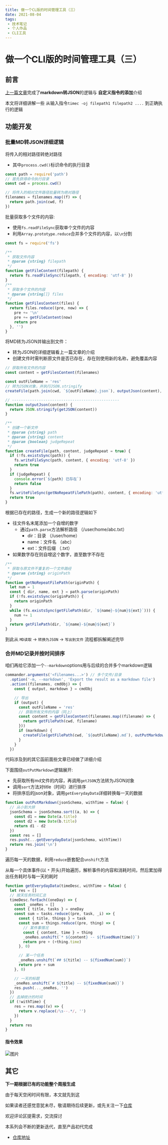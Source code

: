 ```yaml
---
title: 做一个CL版的时间管理工具（三）
date: 2021-08-04
tags:
 - 技术笔记
 - 个人作品
 - CLI工具
---
```

# 做一个CLI版的时间管理工具（三）

## 前言
[上一篇文章](./time-tools-2.md)完成了**markdown转JSON**的逻辑与 **自定义指令的添加**介绍

本文将详细讲解一些 从输入指令`timec -oj filepath1 filepath2 ....` 到正确执行的逻辑

## 功能开发
### 批量MD转JSON详细逻辑
将传入的相对路径转绝对路径
* 其中`process.cwd()`标识命令的执行目录
```js
const path = require('path')
// 首先获得命令执行目录
const cwd = process.cwd()

// 将传入的相对文件路径批量转为绝对路径
filenames = filenames.map((f) => {
  return path.join(cwd, f)
})
```

批量获取多个文件的内容:
* 使用`fs.readFileSync`获取单个文件的内容
* 利用`Array.prototype.reduce`合并多个文件的内容，以`\n`分割
```js
const fs = require('fs')

/**
 * 获取文件内容
 * @param {string} filepath
 */
function getFileContent(filepath) {
  return fs.readFileSync(filepath, { encoding: 'utf-8' })
}
/**
 * 获取多个文件的内容
 * @param {string[]} files
 */
function getFilesContent(files) {
  return files.reduce((pre, now) => {
    pre += '\n'
    pre += getFileContent(now)
    return pre
  }, '')
}
```
将MD转为JSON并输出到文件：
* 转为JSON的详细逻辑看上一篇文章的介绍
* 创建文件时需判断原文件是否已存在，存在则使用新的名称，避免覆盖内容

```js
// 获取所有文件的内容
const content = getFilesContent(filenames)

const outFileName = 'res'
// 转为JSON对象，并执行JSON.stringify
createFile(path.join(cwd, `${outFileName}.json`), outputJson(content), false)

// ------------------------------------------------
function outputJson(content) {
  return JSON.stringify(getJSON(content))
}

/**
 * 创建一个新文件
 * @param {string} path
 * @param {string} content
 * @param {boolean} judgeRepeat
 */
function createFile(path, content, judgeRepeat = true) {
  if (!fs.existsSync(path)) {
    fs.writeFileSync(path, content, { encoding: 'utf-8' })
    return true
  }
  if (judgeRepeat) {
    console.error(`${path} 已存在`)
    return false
  }
  fs.writeFileSync(getNoRepeatFilePath(path), content, { encoding: 'utf-8' })
  return true
}
```
根据已存在的路径，生成一个新的路径逻辑如下
* 往文件名末尾添加一个自增的数字
  * 通过`path.parse`方法解析路径 （/user/home/abc.txt）
    * dir：目录 （/user/home）
    * name：文件名 （abc）
    * ext：文件后缀 （.txt）
* 如果数字存在则自增这个数字，直至数字不存在

```js
/**
 * 获取与原文件不重复的一个文件路经
 * @param {string} originPath
 */
function getNoRepeatFilePath(originPath) {
  let num = 1
  const { dir, name, ext } = path.parse(originPath)
  if (!fs.existsSync(originPath)) {
    return originPath
  }
  while (fs.existsSync(getFilePath(dir, `${name}-${num}${ext}`))) {
    num += 1
  }
  return getFilePath(dir, `${name}-${num}${ext}`)
}
```

到此从 `MD读取` -> `转换为JSON` -> `写出到文件` 流程都拆解阐述完毕

### 合并MD记录并按时间排序
咱们再给它添加一个`--markdown`options用与后续的合并多个markdown逻辑

```js
commander.arguments('<filenames...>') // 多个文件/目录
  .option('-m, --markdown', 'Export the result as a markdown file')
  .action((filenames, cmdObj) => {
    const { output, markdown } = cmdObj

    // 导出
    if (output) {
      const outFileName = 'res'
      // 获取所有文件的内容（同上）
      const content = getFilesContent(filenames.map((filename) => {
        return getFilePath(cwd, filename)
      }))
      if (markdown) {
        createFile(getFilePath(cwd, `${outFileName}.md`), outPutMarkdown(getJSON(content), time), false)
      }
    }
  })
```
代码涉及到的其它函前面些文章已经做了详细介绍

下面围绕`outPutMarkdown`逻辑展开:
* 先获取所有md文件的内容，再调用`getJSON`方法转为JSON对象
* 调用`sort`方法对title（时间）进行排序
* 将排序后的json对象，调用`getEverydayData`详细转换每一天的数据

```js
function outPutMarkdown(jsonSchema, withTime = false) {
  // 从小到大排
  jsonSchema = jsonSchema.sort((a, b) => {
    const d1 = new Date(a.title)
    const d2 = new Date(b.title)
    return d1 - d2
  })
  const res = []
  res.push(...getEverydayData(jsonSchema, withTime))
  return res.join('\n')
}
```

遍历每一天的数据，利用`reduce`嵌套配合`unshift`方法

从每一个具体事件(以 `*` 开头)开始遍历，解析事件的内容和消耗时间，然后累加得出任务耗时与每一天的耗时
```js
function getEverydayData(timeDesc, withTime = false) {
  let res = []
  // 按天任务时间汇总
  timeDesc.forEach((oneDay) => {
    const _oneRes = []
    const { title, tasks } = oneDay
    const sum = tasks.reduce((pre, task, _i) => {
      const { title, things } = task
      const sum = things.reduce((pre, thing) => {
        // 某件事情况
        const { content, time } = thing
        _oneRes.unshift(`* ${content} -- ${fixedNum(time)}`)
        return pre + (+thing.time)
      }, 0)

      // 某一个任务
      _oneRes.unshift(`## ${title} -- ${fixedNum(sum)}`)
      return pre + sum
    }, 0)

    // 一天的标题
    _oneRes.unshift(`# ${title} -- ${fixedNum(sum)}`)
    res.push(..._oneRes, '')
  })
  // 去掉统计的时间
  if (!withTime) {
    res = res.map((v) => {
      return v.replace(/\s--.*/, '')
    })
  }
  return res
}
```

#### 指令效果

![图片](https://img.cdn.sugarat.top/mdImg/MTYyODA4ODA3Mzk5Mg==628088073992)

## 其它
**下一期根据已有的功能整个周报生成**

由于每天空闲时间有限，本文就先到这

如果读者还感觉意犹未尽，敬请期待后续更新，或先关注一下[仓库](https://github.com/ATQQ/time-control)

欢迎评论区提需求，交流探讨

本系列会不断的更新迭代，直至产品初代完成

* [仓库地址](https://github.com/ATQQ/time-control)
